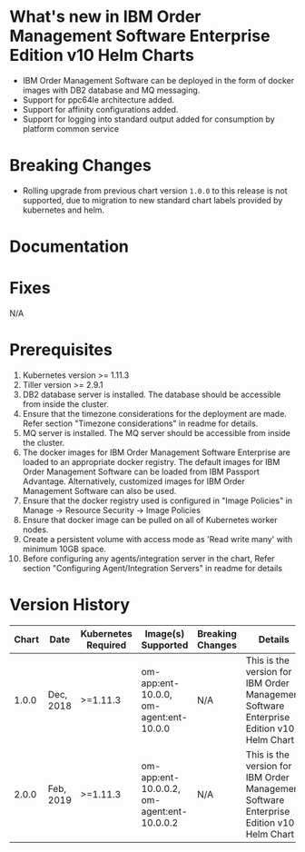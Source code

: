 # What's new in IBM Order Management Software Enterprise Edition v10 Helm Charts
* IBM Order Management Software can be deployed in the form of docker images with DB2 database and MQ messaging.
* Support for ppc64le architecture added.
* Support for affinity configurations added.
* Support for logging into standard output added for consumption by platform common service


# Breaking Changes
* Rolling upgrade from previous chart version `1.0.0` to this release is not supported, due to migration to new standard chart labels provided by kubernetes and helm.

# Documentation


# Fixes
N/A


# Prerequisites
1. Kubernetes version >= 1.11.3
2. Tiller version >= 2.9.1
3. DB2 database server is installed. The database should be accessible from inside the cluster.
4. Ensure that the timezone considerations for the deployment are made. Refer section "Timezone considerations" in readme for details.
5. MQ server is installed. The MQ server should be accessible from inside the cluster.
6. The docker images for IBM Order Management Software Enterprise are loaded to an appropriate docker registry. The default images for IBM Order Management Software can be loaded  from IBM Passport Advantage. Alternatively, customized images for IBM Order Management Software can also be used.
7. Ensure that the docker registry used is configured in "Image Policies" in Manage -> Resource Security -> Image Policies
8. Ensure that docker image can be pulled on all of Kubernetes worker nodes.
9. Create a persistent volume with access mode as 'Read write many' with minimum 10GB space.
10. Before configuring any agents/integration server in the chart, Refer section "Configuring Agent/Integration Servers" in readme for details



# Version History

| Chart | Date | Kubernetes Required | Image(s) Supported | Breaking Changes | Details |
| ----- | ---- | ------------ | ------------------ | ---------------- | ------- | 
| 1.0.0 | Dec, 2018| >=1.11.3 | om-app:ent-10.0.0, om-agent:ent-10.0.0 | N/A | This is the version for IBM Order Management Software Enterprise Edition v10 Helm Chart |
| 2.0.0 | Feb, 2019| >=1.11.3 | om-app:ent-10.0.0.2, om-agent:ent-10.0.0.2 | N/A | This is the version for IBM Order Management Software Enterprise Edition v10 Helm Chart |

